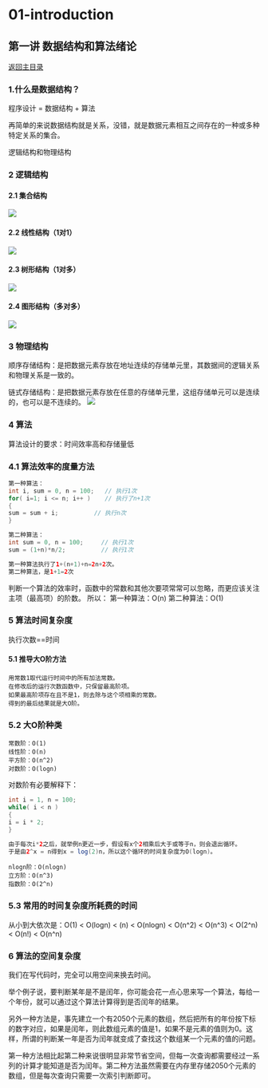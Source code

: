 # 01-introduction

## 第一讲 数据结构和算法绪论
[返回主目录](../README.md)

### 1.什么是数据结构？
程序设计 = 数据结构 + 算法

再简单的来说数据结构就是关系，没错，就是数据元素相互之间存在的一种或多种特定关系的集合。

逻辑结构和物理结构

### 2 逻辑结构
#### 2.1 集合结构
![](src/main/resources/images/01-Collection.png)
#### 2.2 线性结构（1对1）
![](src/main/resources/images/01-Linear.png)
#### 2.3 树形结构（1对多）
![](src/main/resources/images/01-Tree.png)
#### 2.4 图形结构（多对多）
![](src/main/resources/images/01-Graph.png)

### 3 物理结构
顺序存储结构：是把数据元素存放在地址连续的存储单元里，其数据间的逻辑关系和物理关系是一致的。

链式存储结构：是把数据元素存放在任意的存储单元里，这组存储单元可以是连续的，也可以是不连续的。
![](src/main/resources/images/01-Chain.png)

### 4 算法
算法设计的要求：时间效率高和存储量低

### 4.1 算法效率的度量方法
```java
第一种算法：
int i, sum = 0, n = 100;   // 执行1次
for( i=1; i <= n; i++ )    // 执行了n+1次
{
sum = sum + i;          // 执行n次
}

第二种算法：
int sum = 0, n = 100;     // 执行1次
sum = (1+n)*n/2;          // 执行1次

第一种算法执行了1+(n+1)+n=2n+2次。
第二种算法，是1+1=2次


```
判断一个算法的效率时，函数中的常数和其他次要项常常可以忽略，而更应该关注主项（最高项）的阶数。
所以：
第一种算法：O(n)
第二种算法：O(1)

### 5 算法时间复杂度
执行次数==时间

#### 5.1 推导大O阶方法
    用常数1取代运行时间中的所有加法常数。
    在修改后的运行次数函数中，只保留最高阶项。
    如果最高阶项存在且不是1，则去除与这个项相乘的常数。
    得到的最后结果就是大O阶。

### 5.2 大O阶种类
    常数阶：O(1)
    线性阶：O(n)
    平方阶：O(n^2)
    对数阶：O(logn)
对数阶有必要解释下：
```java
int i = 1, n = 100;
while( i < n )
{
i = i * 2;
}

由于每次i*2之后，就举例n更近一步，假设有x个2相乘后大于或等于n，则会退出循环。
于是由2^x = n得到x = log(2)n，所以这个循环的时间复杂度为O(logn)。

```
    nlogn阶：O(nlogn)
    立方阶：O(n^3)
    指数阶：O(2^n)

### 5.3 常用的时间复杂度所耗费的时间
从小到大依次是：O(1) < O(logn) < (n) < O(nlogn) < O(n^2) < O(n^3) < O(2^n) < O(n!) < O(n^n)

### 6 算法的空间复杂度

我们在写代码时，完全可以用空间来换去时间。

举个例子说，要判断某年是不是闰年，你可能会花一点心思来写一个算法，每给一个年份，就可以通过这个算法计算得到是否闰年的结果。

另外一种方法是，事先建立一个有2050个元素的数组，然后把所有的年份按下标的数字对应，如果是闰年，则此数组元素的值是1，如果不是元素的值则为0。这样，所谓的判断某一年是否为闰年就变成了查找这个数组某一个元素的值的问题。

第一种方法相比起第二种来说很明显非常节省空间，但每一次查询都需要经过一系列的计算才能知道是否为闰年。第二种方法虽然需要在内存里存储2050个元素的数组，但是每次查询只需要一次索引判断即可。










